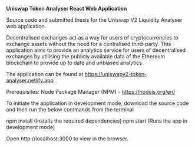 **Uniswap Token Analyser React Web Application**

Source code and submitted thesis for the Uniswap V2 Liquidity Analyser web application.

Decentralised exchanges act as a way for users of cryptocurrencies to exchange assets without the need for a centralised third-party. This application aims to provide an analytics service for users of decentralised exchanges by utilising the publicly available data of the Ethereum blockchain to provide up to date and unbiased analytics.

The application can be found at https://uniswapv2-token-analyser.netlify.app

Prerequisites:
Node Package Manager (NPM) - https://nodejs.org/en/

To initiate the application in development mode, download the source code and then run the below commands from the terminal 

npm install (Installs the required dependencies) 
npm start (Runs the app in development mode)

Open http://localhost:3000 to view in the browser.
